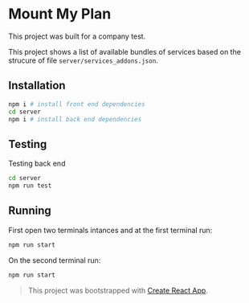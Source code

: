 # Mount My Plan

This project was built for a company test.

This project shows a list of available bundles of services based on the strucure of file `server/services_addons.json`.

## Installation

```bash
npm i # install front end dependencies
cd server
npm i # install back end dependencies
```

## Testing
Testing back end
```bash
cd server
npm run test
```

## Running
First open two terminals intances and at the first terminal run:
```bash
npm run start
```
On the second terminal run:
```bash
npm run start
```
> This project was bootstrapped with [Create React App](https://github.com/facebookincubator/create-react-app).